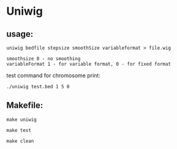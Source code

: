 # Uniwig

## usage:

```
uniwig bedfile stepsize smoothSize variableformat > file.wig 

smoothsize 0 - no smoothing
variableFormat 1 - for variable format, 0 - for fixed format

```


test command for chromosome print: 

```
./uniwig test.bed 1 5 0
```

## Makefile:

```
make uniwig
```

```
make test
```

```
make clean
```
